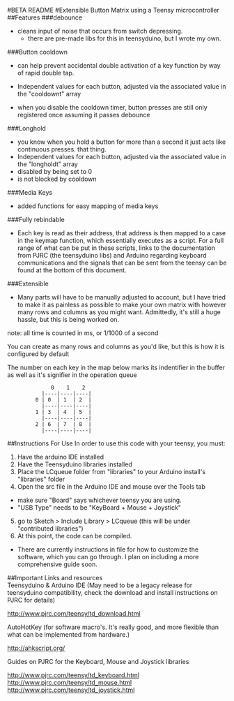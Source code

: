 #BETA README
#Extensible Button Matrix using a Teensy microcontroller
##Features
###debounce
 - cleans input of noise that occurs from switch depressing.
   - there are pre-made libs for this in teensyduino, but I wrote my own. 

###Button cooldown 
  - can help prevent accidental double activation of a key function by way of rapid double tap.
  - Independent values for each button, adjusted via the associated value in the "cooldownt" array
 
  - when you disable the cooldown timer, button presses are still only registered once assuming it passes debounce

###Longhold 
  - you know when you hold a button for more than a second it just acts like continuous presses. that thing.
  - Independent values for each button, adjusted via the associated value in the "longholdt" array 
  - disabled by being set to 0
  - is not blocked by cooldown
  
###Media Keys
  - added functions for easy mapping of media keys
         
###Fully rebindable
  - Each key is read as their address, that address is then mapped to a case in the keymap function, which essentially executes as a script. For a full range of what can be put in these scripts, links to the documentation from PJRC (the teensyduino libs) and Arduino regarding keyboard communications and the signals that can be sent from the teensy can be found at the bottom of this document.
              
###Extensible
  - Many parts will have to be manually adjusted to account, but I have tried to make it as painless as possible to make your own matrix with however many rows and columns as you might want. Admittedly, it's still a huge hassle, but this is being worked on.

note: all time is counted in ms, or 1/1000 of a second

You can create as many rows and columns as you'd like, but this is how it is configured by default

The number on each key in the map below marks its indentifier in the buffer as well as it's signifier in the operation queue 

                  0    1    2      
               |----|----|----|
             0 | 0  | 1  | 2  |
               |----|----|----|
             1 | 3  | 4  | 5  |
               |----|----|----|
             2 | 6  | 7  | 8  |
               |----|----|----|

##Instructions For Use
In order to use this code with your teensy, you must:

1.  Have the arduino IDE installed
2.  Have the Teensyduino libraries installed 
3.  Place the LCqueue folder from "libraries" to your Arduino install's "libraries" folder 
4.  Open the src file in the Arduino IDE and mouse over the Tools tab
  - make sure "Board" says whichever teensy you are using.
  - "USB Type" needs to be "KeyBoard + Mouse + Joystick"
5.  go to Sketch > Include Library > LCqueue	(this will be under "contributed libraries")
6.  At this point, the code can be compiled. 
  - There are currently instructions in file for how to customize the software, which you can go through. I plan on including a more comprehensive guide soon. 

##Important Links and resources			   
Teensyduino & Arduino IDE (May need to be a legacy release for teensyduino compatibility, check the download and install instructions on PJRC for details)

http://www.pjrc.com/teensy/td_download.html

AutoHotKey (for software macro's. It's really good, and more flexible than what can be implemented from hardware.)

http://ahkscript.org/

Guides on PJRC for the Keyboard, Mouse and Joystick libraries

http://www.pjrc.com/teensy/td_keyboard.html
http://www.pjrc.com/teensy/td_mouse.html
http://www.pjrc.com/teensy/td_joystick.html

